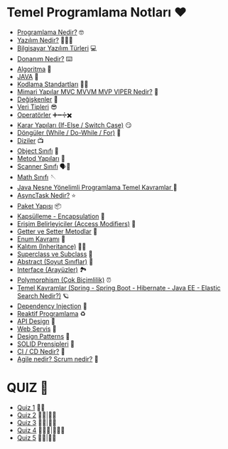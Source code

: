 
  # Temel Programlama Notları ♥️

- [Programlama Nedir?](https://github.com/nisaefendioglu/Java-Notes/blob/master/Programlama%20Nedir%3F.md) 🤓
- [Yazılım Nedir?](https://github.com/nisaefendioglu/Java-Notes/blob/master/Yaz%C4%B1l%C4%B1m%20Nedir%3F.md) 🤷🏻‍♀️
- [Bilgisayar Yazılım Türleri](https://github.com/nisaefendioglu/Java-Notes/blob/master/Bilgisayar%20Yaz%C4%B1l%C4%B1m%20T%C3%BCrleri%E2%80%8B.md) 💻
- [Donanım Nedir?](https://github.com/nisaefendioglu/Java-Notes/blob/master/Donan%C4%B1m%20Nedir%3F%E2%80%8B.md) ⌨️
- [Algoritma](https://github.com/nisaefendioglu/Java-Notes/blob/master/Algoritma%E2%80%8B.md) 🧬
- [JAVA](https://github.com/nisaefendioglu/Java-Notes/blob/master/JAVA.md) 🦾
- [Kodlama Standartları](https://github.com/nisaefendioglu/Java-Notes/blob/master/Kodlama%20Standartlar%C4%B1%E2%80%8B.md) ✍🏻
- [Mimari Yapılar MVC MVVM MVP VIPER Nedir?](https://github.com/nisaefendioglu/Temel-Programlama-Notlari/blob/master/MVP%2C%20MVC%2C%20MVVM.md) 🥇
- [Değişkenler](https://github.com/nisaefendioglu/Java-Notes/blob/master/De%C4%9Fi%C5%9Fkenler.md) 🦋
- [Veri Tipleri](https://github.com/nisaefendioglu/Java-Notes/blob/master/Veri%20Tipleri.md) 😎
- [Operatörler](https://github.com/nisaefendioglu/Java-Notes-TR/blob/master/Operat%C3%B6rler.md) ➕➖➗✖️
- [Karar Yapıları (If-Else / Switch Case)](https://github.com/nisaefendioglu/Java-Notes-TR/blob/master/Karar%20Yap%C4%B1lar%C4%B1%E2%80%8B.md) 😏
- [Döngüler (While / Do-While / For)](https://github.com/nisaefendioglu/Java-Notes-TR/blob/master/D%C3%B6ng%C3%BCler.md) 🧶
- [Diziler](https://github.com/nisaefendioglu/Java-Notes-TR/blob/master/Diziler.md) 📺
- [Object Sınıfı](https://github.com/nisaefendioglu/Java-Notes-TR/blob/master/Object%20S%C4%B1n%C4%B1f%C4%B1.md) 🔫
- [Metod Yapıları](https://github.com/nisaefendioglu/Java-Notes-TR/blob/master/Metod%20Yap%C4%B1lar%C4%B1%E2%80%8B.md) 👻
- [Scanner Sınıfı](https://github.com/nisaefendioglu/Java-Notes-TR/blob/master/Scanner%20S%C4%B1n%C4%B1f%C4%B1%E2%80%8B.md) 🗣📲
- [Math Sınıfı](https://github.com/nisaefendioglu/Java-Notes-TR/blob/master/Math%20S%C4%B1n%C4%B1f%C4%B1%E2%80%8B.md) 🪡
- [Java Nesne Yönelimli Programlama Temel Kavramlar ](https://github.com/nisaefendioglu/Java-Notes-TR/blob/master/Nesne%20Y%C3%B6nelimli%20Programlama%E2%80%8B%20Giri%C5%9F.md) 🐬
- [AsyncTask Nedir?](https://github.com/nisaefendioglu/Temel-Programlama-Notlari/blob/master/AsyncTask.md) ⭐️
- [Paket Yapısı](https://github.com/nisaefendioglu/Java-Notes-TR/blob/master/Paket%20Yap%C4%B1s%C4%B1%20Nedir%3F%E2%80%8B.md) 📦
- [Kapsülleme - Encapsulation](https://github.com/nisaefendioglu/Java-Notes-TR/blob/master/Kaps%C3%BClleme.md) 🦠
- [Erişim Belirleyiciler (Access Modifiers)](https://github.com/nisaefendioglu/Java-Notes-TR/blob/master/Eri%C5%9Fim%20Belirleyiciler%20(Access%20Modifiers)%E2%80%8B.md) 🔑
- [Getter ve Setter Metodlar](https://github.com/nisaefendioglu/Java-Notes-TR/blob/master/Getter%20ve%20Setter%20Metodlar%E2%80%8B.md) 🔗
- [Enum Kavramı](https://github.com/nisaefendioglu/Java-Notes-TR/blob/master/Enum%20Kavram%C4%B1%E2%80%8B.md) 📍
- [Kalıtım (Inheritance)](https://github.com/nisaefendioglu/Java-Notes-TR/blob/master/Kal%C4%B1t%C4%B1m%20(Inheritance).md) 🤱🏻
- [Superclass ve Subclass](https://github.com/nisaefendioglu/Java-Notes-TR/blob/master/Superclass%20ve%20Subclass%E2%80%8B.md) 👑
- [Abstract (Soyut Sınıflar)](https://github.com/nisaefendioglu/Java-Notes-TR/blob/master/Abstract%20(Soyut%20S%C4%B1n%C4%B1flar).md) 💫
- [Interface (Arayüzler)](https://github.com/nisaefendioglu/Java-Notes-TR/blob/master/Interface%20(Aray%C3%BCzler).md) 🏞
- [Polymorphism (Çok Biçimlilik)](https://github.com/nisaefendioglu/Java-Notes-TR/blob/master/Polymorphism.md) ⏰
- [Temel Kavramlar (Spring - Spring Boot - Hibernate - Java EE - Elastic Search Nedir?)](https://github.com/nisaefendioglu/Temel-Programlama-Notlari/blob/master/Spring-Spring%20Boot-Hibernate-Java%20EE-Elastic%20Search.md) 🪐
- [Dependency Injection](https://github.com/nisaefendioglu/Temel-Programlama-Notlari/blob/master/Dependency%20Injection.md) 🧩
- [Reaktif Programlama](https://github.com/nisaefendioglu/Temel-Programlama-Notlari/blob/master/Reaktif%20Programlama.md) ♻️
- [API Design](https://github.com/nisaefendioglu/Temel-Programlama-Notlari/blob/master/API%20Design.md) 💭
- [Web Servis](https://github.com/nisaefendioglu/Temel-Programlama-Notlari/blob/master/Web%20Servis.md) 🔄
- [Design Patterns](https://github.com/nisaefendioglu/Temel-Programlama-Notlari/blob/master/Design%20Patterns.md) 🎯
- [SOLID Prensipleri](https://github.com/nisaefendioglu/Temel-Programlama-Notlari/blob/master/SOLID%20Prensipleri.md) 🐍
- [CI / CD Nedir?](https://github.com/nisaefendioglu/Temel-Programlama-Notlari/blob/master/CI%20-%20CD.md) 🤖
- [Agile nedir? Scrum nedir?](https://github.com/nisaefendioglu/Temel-Programlama-Notlari/blob/master/Agile%20nedir%3F%20Scrum%20nedir%3F.md) 🤠


  
# QUIZ 🤔
- [Quiz 1](https://docs.google.com/forms/d/1G1QQzrgFOWlq4fAnMB5Xq0PtuqlWryxmmO6d63qAfOc) 👶🏻
- [Quiz 2](https://docs.google.com/forms/d/11Z_FaeICDHJds24A5ft08-Aa9QQmQWmKChQguUSNC7Y) 👧🏻|👦🏻
- [Quiz 3](https://docs.google.com/forms/d/1wf0DRKAu6BjoVO006Zz2YoFHfzpMBmfQH5Lm9hsz68E) 👩🏻|👨🏻
- [Quiz 4](https://docs.google.com/forms/d/1K0jJ9CGJBBazGjcte-YyLXqMbMfv6AkVQOQGPaxl7gw) 👩🏻‍🦳|👨🏻‍🦳
- [Quiz 5](https://docs.google.com/forms/d/1g0scs1YgGjgFhk7hVk1PB_QKBYmbYrhNqDOP-uIxuQ0) 👵🏻|👴🏻




